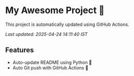 # My Awesome Project 🚀

This project is automatically updated using GitHub Actions.

_Last updated: 2025-04-24 14:11:40 IST_

## Features
- Auto-update README using Python 🐍
- Auto Git push with GitHub Actions 🤖
